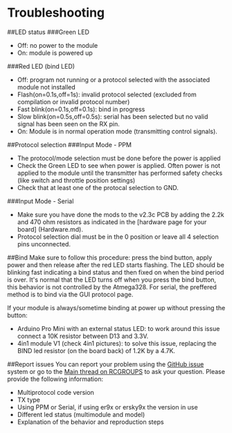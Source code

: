 # Troubleshooting

##LED status
###Green LED
- Off: no power to the module
- On: module is powered up 

###Red LED (bind LED)
- Off: program not running or a protocol selected with the associated module not installed
- Flash(on=0.1s,off=1s): invalid protocol selected (excluded from compilation or invalid protocol number)
- Fast blink(on=0.1s,off=0.1s): bind in progress
- Slow blink(on=0.5s,off=0.5s): serial has been selected but no valid signal has been seen on the RX pin.
- On: Module is in normal operation mode (transmitting control signals).

##Protocol selection
###Input Mode - PPM
- The protocol/mode selection must be done before the power is applied
- Check the Green LED to see when power is applied.  Often power is not applied to the module until the transmitter has performed safety checks (like switch and throttle position settings)
- Check that at least one of the protocal selection to GND.

###Input Mode - Serial
- Make sure you have done the mods to the v2.3c PCB by adding the 2.2k and 470 ohm resistors as indicated in the [hardware page for your board] (Hardware.md).
- Protocol selection dial must be in the 0 position or leave all 4 selection pins unconnected.

##Bind
Make sure to follow this procedure: press the bind button, apply power and then release after the red LED starts flashing. The LED should be blinking fast indicating a bind status and then fixed on when the bind period is over. It's normal that the LED turns off when you press the bind button, this behavior is not controlled by the Atmega328.
For serial, the preffered method is to bind via the GUI protocol page.

If your module is always/sometime binding at power up without pressing the button:
 - Arduino Pro Mini with an external status LED: to work around this issue connect a 10K resistor between D13 and 3.3V.
 - 4in1 module V1 (check 4in1 pictures): to solve this issue, replacing the BIND led resistor (on the board back) of 1.2K by a 4.7K.

##Report issues
You can report your problem using the [GitHub issue](https://github.com/pascallanger/DIY-Multiprotocol-TX-Module/issues) system or go to the [Main thread on RCGROUPS](http://www.rcgroups.com/forums/showthread.php?t=2165676) to ask your question.
Please provide the following information:
- Multiprotocol code version
- TX type
- Using PPM or Serial, if using er9x or ersky9x the version in use
- Different led status (multimodule and model)
- Explanation of the behavior and reproduction steps
